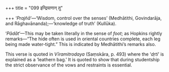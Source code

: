 +++
title = "099 इन्द्रियाणान् तु"

+++
‘*Prajñā*’—‘Wisdom, control over the senses’ (Medhātithi, Govindarāja,
and Rāghavānanda);—‘knowledge of truth’ (Kullūka).

‘*Pādāt*’—This may be taken literally in the sense of *foot*; as Hopkins
rightly remarks—“The hide often is used in oriental countries complete,
each leg being made water-tight.” This is indicated by Medhātithi’s
remarks also.

This verse is quoted in *Vīramitrodaya* (Saṃskāra, p. 493) where the
‘*dṛti*’ is explained as a ‘leathern bag.’ It is quoted to show that
during studentship the strict observance of the vows and restraints is
essential.


